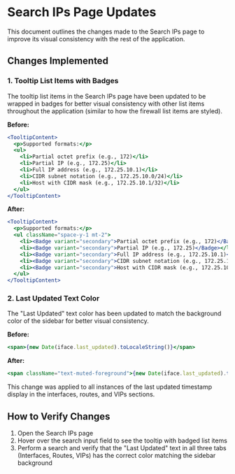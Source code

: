 # Search IPs Page Updates

This document outlines the changes made to the Search IPs page to improve its visual consistency with the rest of the application.

## Changes Implemented

### 1. Tooltip List Items with Badges

The tooltip list items in the Search IPs page have been updated to be wrapped in badges for better visual consistency with other list items throughout the application (similar to how the firewall list items are styled).

**Before:**
```jsx
<TooltipContent>
  <p>Supported formats:</p>
  <ul>
    <li>Partial octet prefix (e.g., 172)</li>
    <li>Partial IP (e.g., 172.25)</li>
    <li>Full IP address (e.g., 172.25.10.1)</li>
    <li>CIDR subnet notation (e.g., 172.25.10.0/24)</li>
    <li>Host with CIDR mask (e.g., 172.25.10.1/32)</li>
  </ul>
</TooltipContent>
```

**After:**
```jsx
<TooltipContent>
  <p>Supported formats:</p>
  <ul className="space-y-1 mt-2">
    <li><Badge variant="secondary">Partial octet prefix (e.g., 172)</Badge></li>
    <li><Badge variant="secondary">Partial IP (e.g., 172.25)</Badge></li>
    <li><Badge variant="secondary">Full IP address (e.g., 172.25.10.1)</Badge></li>
    <li><Badge variant="secondary">CIDR subnet notation (e.g., 172.25.10.0/24)</Badge></li>
    <li><Badge variant="secondary">Host with CIDR mask (e.g., 172.25.10.1/32)</Badge></li>
  </ul>
</TooltipContent>
```

### 2. Last Updated Text Color

The "Last Updated" text color has been updated to match the background color of the sidebar for better visual consistency.

**Before:**
```jsx
<span>{new Date(iface.last_updated).toLocaleString()}</span>
```

**After:**
```jsx
<span className="text-muted-foreground">{new Date(iface.last_updated).toLocaleString()}</span>
```

This change was applied to all instances of the last updated timestamp display in the interfaces, routes, and VIPs sections.

## How to Verify Changes

1. Open the Search IPs page
2. Hover over the search input field to see the tooltip with badged list items
3. Perform a search and verify that the "Last Updated" text in all three tabs (Interfaces, Routes, VIPs) has the correct color matching the sidebar background